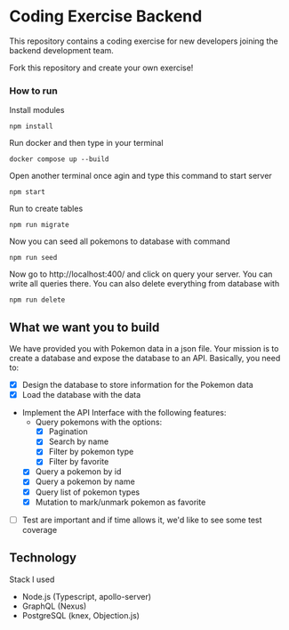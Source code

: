 # Coding Exercise Backend

This repository contains a coding exercise for new developers joining the backend development team.

Fork this repository and create your own exercise!

### How to run 
Install modules
```
npm install
```
Run docker and then type in your terminal 
```
docker compose up --build
```
Open another terminal once agin and type this command to start server
```
npm start
```
Run to create tables
```
npm run migrate
```
Now you can seed all pokemons to database with command 
```
npm run seed
```
Now go to http://localhost:400/ and click on query your server. You can write all queries there. 
You can also delete everything from database with 
```
npm run delete
```


## What we want you to build

We have provided you with Pokemon data in a json file. Your mission is to create a database and expose the database to an API. Basically, you need to:

- [x] Design the database to store information for the Pokemon data
- [x] Load the database with the data
- Implement the API Interface with the following features:
  - Query pokemons with the options:
    - [x] Pagination
    - [x] Search by name
    - [x] Filter by pokemon type
    - [x] Filter by favorite
  - [x] Query a pokemon by id
  - [x] Query a pokemon by name
  - [x] Query list of pokemon types
  - [x] Mutation to mark/unmark pokemon as favorite
- [ ] Test are important and if time allows it, we'd like to see some test coverage

## Technology

Stack I used

- Node.js (Typescript, apollo-server)
- GraphQL (Nexus)
- PostgreSQL (knex, Objection.js)

